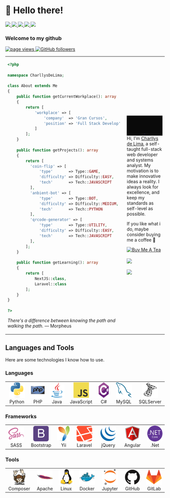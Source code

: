 # 👋 Hello there!

<!-- <a href="#">
  PT-BR
</a>
|
<a href="#">
  EN
</a> -->

<div>

<div>
  <a href="https://linkedin.com/in/charllyslima" target="_blank">
    <img src="https://img.shields.io/badge/LinkedIn-0077B5?style=for-the-badge&logo=linkedin&logoColor=white">
  </a>
    <a href="mailto:charllysemerenciano@gmail.com" target="_blank">
    <img src="https://img.shields.io/badge/Gmail-D14836?style=for-the-badge&logo=gmail&logoColor=white">
  </a>
  <a href="https://charllyslima.github.io/portifolio/" target="_blank">
    <img src="https://img.shields.io/badge/website-364BD3?style=for-the-badge&logo=About.me&logoColor=white">
  </a>
  <a href="https://medium.com/@charllys.lima" target="_blank">
    <img src="https://img.shields.io/badge/Medium-F5F5F5?style=for-the-badge&logo=medium&logoColor=black">
  </a>
  <a href="https://steamcommunity.com/profiles/76561198111786126" target="_blank">
    <img src="https://img.shields.io/badge/Steam-1F1F1F?style=for-the-badge&logo=steam&logoColor=white">
  </a>
</div>

### Welcome to my github

<p align="left">
  <a href="https://github.com/charllyslima/charllyslima">
    <img src="https://komarev.com/ghpvc/?username=charllyslima" alt="page views" />
  </a>
  <a href="https://github.com/charllyslima?tab=followers">
    <img alt="GitHub followers" src="https://img.shields.io/github/followers/charllyslima?color=green&logo=github">
  </a>
</p>
<table>
  <tr>
    <td>
    
```php
<?php 

namespace CharllysDeLima;

class About extends Me
{
    public function getCurrentWorkplace(): array
    {
        return [
            'workplace' => [
                'company'  => 'Gran Cursos',
                'position' => 'Full Stack Develop'
            ]
        ];
    }

    public function getProjects(): array
    {
        return [
          'coin-flip' => [
              'type'       => Type::GAME,
              'difficulty' => Difficulty::EASY,
              'tech'       => Tech::JAVASCRIPT
          ],
          'anbient-bot' => [
              'type'       => Type::BOT,
              'difficulty' => Difficulty::MEDIUM,
              'tech'       => Tech::PYTHON
          ],
          'qrcode-generator' => [
              'type'       => Type::UTILITY,
              'difficulty' => Difficulty::EASY,
              'tech'       => Tech::JAVASCRIPT
          ],
        ];
    }

    public function getLearning(): array
    {
        return [
            NextJS::class,
            Laravel::class
        ];
    }
}

?>
```

_There's a difference between knowing the path and walking the path._ — Morpheus
  </td>
    <td>
      <img align="right" src="./assets/gif/man_dev.gif"/>
      <br><br>
    <p>
Hi, I'm <a href="#">Charllys de Lima</a>, a self-taught full-stack web developer and systems analyst. My motivation is to make innovative ideas a reality. I always look for excellence, and keep my standards as self-level as possible.
</p>
    <p>If you like what i do, maybe consider buying me a coffee 🤩</p>
<a align="right" href="https://www.buymeacoffee.com/charllyslima" target="_blank">
<img src="https://cdn.buymeacoffee.com/buttons/v2/default-blue.png" alt="Buy Me A Tea" width="150"></a>
<br><br>

<img align="center" src="https://github-readme-stats.vercel.app/api?username=charllyslima&show_icons=true&theme=dark&icon_color=364BD3">
<br><br>
<img align="center" src="https://github-readme-stats.vercel.app/api/top-langs/?username=charllyslima&layout=compact&langs_count=7&theme=dracula"/>
    </td>
  </tr>
</table>


</div>


## Languages and Tools

Here are some technologies I know how to use.
### Languages
<table>
    <tr>
      <td align="center" height="30" width="100">
        <img src="assets/icons/python-original.svg" width="50" height="50" alt="Python" />
        <br>Python
      </td>
      <td align="center" height="30" width="100">
        <img src="assets/icons/php-original.svg" width="50" height="50" alt="PHP" />
        <br>PHP
      </td>
      <td align="center" height="30" width="100">
        <img src="assets/icons/java-original.svg" width="50" height="50" alt="Java" />
        <br>Java
      </td>
      <td align="center" height="30" width="100">
        <img src="assets/icons/javascript-original.svg" width="50" height="50" alt="JavaScript" />
        <br>JavaScript
      </td>
      <td align="center" height="30" width="100">
        <img src="assets/icons/csharp-original.svg" width="50" height="50" alt="C#" />
        <br>C#
      </td>
      <td align="center" height="30" width="100">
        <img src="assets/icons/mysql-original.svg" width="50" height="50" alt="MySQL" />
        <br>MySQL
      </td>
      <td align="center" height="30" width="100">
        <img src="assets/icons/microsoftsqlserver-plain.svg" width="50" height="50" alt="SQLServer" />
        <br>SQLServer
      </td>
    </tr>
    </table>

### Frameworks
<table>
<tr>
      <td align="center" height="30" width="100">
        <img src="assets/icons/sass-original.svg" width="50" height="50" alt="SASS" />
          <br>SASS
      </td>
      <td align="center" height="30" width="100">
              <img src="assets/icons/bootstrap-plain.svg" width="50" height="50" alt="Bootstrap" />
          <br>Bootstrap
      </td>
      <td align="center" height="30" width="100">
              <img src="assets/icons/yii-original.svg" width="50" height="50" alt="Yii" />
          <br>Yii
      </td>
      <td align="center" height="30" width="100">
          <img src="assets/icons/laravel-plain.svg" width="50" height="50" alt="Laravel" />
          <br>Laravel
      </td>
      <td align="center" height="30" width="100">
        <img src="assets/icons/jquery-original.svg" width="50" height="50" alt="jQuery" />
          <br>jQuery
      </td>
      <td align="center" height="30" width="100">
        <img src="assets/icons/angularjs-original.svg" width="50" height="50" alt="Angular" />
          <br>Angular
      </td>
      <td align="center" height="30" width="100">
        <img src="assets/icons/dotnetcore-original.svg" width="50" height="50" alt=".Net" />
          <br>.Net
      </td>
    </tr>
</table>

### Tools
<a>
  <table>
    <tr>
      <td align="center" height="30" width="100">
              <img src="assets/icons/composer-original.svg" width="50" height="50" alt="Composer" />
          <br>Composer
      </td>
      <td align="center" height="30" width="100">
              <img src="assets/icons/apache-original.svg" width="50" height="50" alt="Apache" />
          <br>Apache
      </td>
      <td align="center" height="30" width="100">
              <img src="assets/icons/linux-original.svg" width="50" height="50" alt="Linux" />
          <br>Linux
      </td>
      <td align="center" height="30" width="100">
              <img src="assets/icons/docker-original.svg" width="50" height="50" alt="Docker" />
          <br>Docker
      </td>
      <td align="center" height="30" width="100">
              <img src="assets/icons/jupyter-original.svg" width="50" height="50" alt="Jupyter" />
          <br>Jupyter
      </td>
      <td align="center" height="30" width="100">
              <img src="assets/icons/github-original.svg" width="50" height="50" alt="GitHub" />
          <br>GitHub
      </td>
      <td align="center" height="30" width="100">
              <img src="assets/icons/gitlab-original.svg" width="50" height="50" alt="GitLab" />
          <br>GitLab
      </td>
    </tr>
  </table>
</a>



